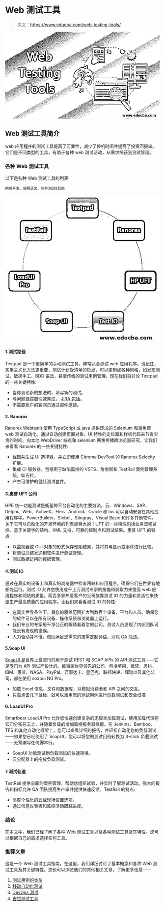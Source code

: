 # Web 测试工具

> 原文：<https://www.educba.com/web-testing-tools/>

![Web Testing Tools](img/655e4460036405344ca010b61cb239a0.png)



## Web 测试工具简介

web 应用程序的测试工具提高了可靠性，减少了停机时间并提高了投资回报率。它们是不同类型的工具，有助于各种 web 测试活动，从需求捕获到测试管理。

### 各种 Web 测试工具

以下是各种 Web 测试工具的列表:

<small>网页开发、编程语言、软件测试&其他</small>

![Various Web Testing Tools](img/e478be6985061219284878b856f5799f.png)



#### 1.测试路径

Testpad 是一个更简单的手动测试工具，非常适合测试 web 应用程序。请记住，实用主义比方法更重要，测试计划受清单的启发，可以定制成各种风格，如发现测试、敏捷手工、BDD 语法，甚至传统的测试用例管理。现在我们将讨论 Testpad 的一些关键特性:

*   当你谈论新的想法时，填写新的测试。
*   与问题跟踪器快速集成， [JIRA 包括](https://www.educba.com/what-is-jira-software/)。
*   不需要账户的客测员通过邮件邀请。

#### 2\. Ranorex

Ranorex Webtestit 使用 TypeScript 或 java 提供现成的 Selenium 和量角器 web 测试自动化。通过自动创建页面对象、UI 特性的定位器和样板代码来节省宝贵的时间。向本地 WebDriver 端点和 selenium 网格传播跨浏览器研究。让我们来看看 Ranorex 的一些关键特性:

*   截图并生成 UI 选择器，并立即使用 Chrome DevTool 的 Ranorex Selocity 扩展。
*   集成 CI 服务器，包括用于缺陷监控的 VSTS、詹金斯和 TestRail 案例管理系统，如吉拉。
*   产生可维护的健壮测试套件。

#### 3.惠普 UFT 公司

HPE 统一功能测试是衡量跨平台自动化的主要方法。云、Windows、SAP、Delphi、Web、ActiveX、Flex、Android、Oracle 和 Ios 可以自动安装在其他应用程序中。PowerBuilder、Siebel、Stingray、Visual Basic 和许多其他软件。关于它可以自动化的开发环境的列表是巨大的！UFT 的一些特性包括业务流程监控、基于关键字的结构、XML 支持、可靠的控制点和测试结果。惠普 UFT 的特点:

*   以监视器或 GUI 对象的形式保存预期结果，并将其与显示或事件进行比较。
*   将测试总结发送到软件进行测试管理。
*   测试数据访问的数据管理。

#### 4.测试 IO

通过在真实的设备上和真实的浏览器中检查网站和应用程序，确保它们在世界各地都能运行。测试 IO 允许您使用成千上万测试专家的技能和洞察力来提高 web 应用程序和网站的质量。两百多家热爱客户的公司依靠测试 IO 的力量和灵活性来快速生产最高质量的应用程序。让我们来看看测试 IO 的特性:

*   在真实世界条件下，将您的覆盖范围扩大到数百个设备、平台和人员。确保您的软件可以在所有设备、操作系统和浏览器上运行。
*   我们专业的专家用干净公正的眼睛看着您的公司。测试人员发现了内部团队可能没有发现的错误。
*   人力驱动并不慢。借助满足您需求的按需定制评估，消除 QA 瓶颈。

#### 5.Soap UI

[SoapUI 是](https://www.educba.com/what-is-soapui/)世界上最流行的用于测试 REST 和 SOAP APIs 的 API 测试工具——它是专门为 API 测试而设计的。数百家世界领先的公司，包括苹果、微软、思科、IBM、惠普、NASA、PayPal、万事达卡、星巴克、联邦快递、辉瑞以及其他公司，都在使用 soapui NG Pro。

*   加载 Excel 信息、文件和数据库，以模拟消费者和 API 之间的交互。
*   只需点击几下鼠标，就可以重用您的测试用例进行负载测试和安全扫描

#### 6\. LoadUI Pro

Smartbear LoadUI Pro 允许您快速创建复杂的无脚本加载测试，使用加载代理将它们分布在云上，并随着负载的增加监控服务器性能。在 Jenkins、Bamboo、TFS 和其他自动化框架上，您可以查看详细的报告，并轻松自动化您的负载测试——如果您已经使用了 SoapUI，您可以将您的测试用例转换为 3-click 负载测试——无需编写任何脚本行。

*   SoapUI 功能测试到负载测试的快速转换。
*   云分配器上的拖放负载测试。

#### 7.测试轨道

TestRail 提供全面的案例管理，帮助您组织试验，并实时了解测试活动。强大的报告和指标允许 QA 团队提高生产率并提供快速反馈。TestRail 的特点:

*   高度个性化的云或现场设置选项。
*   通过信息仪表板和监控活动跟踪进度。

### 结论

在本文中，我们已经了解了各种 Web 测试工具以及各种测试工具及其特性。您可以根据自己的需求选择任何工具。

### 推荐文章

这是一个 Web 测试工具指南。在这里，我们详细讨论了基本概念和各种 Web 测试工具及其关键特性。您也可以浏览我们的其他相关文章，了解更多信息——

1.  [测试用例的类型](https://www.educba.com/types-of-test-case/)
2.  [移动自动化测试](https://www.educba.com/mobile-automation-testing/)
3.  [DevOps 测试](https://www.educba.com/devops-testing/)
4.  [吉拉测试工具](https://www.educba.com/jira-testing-tool/)





